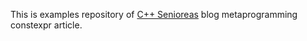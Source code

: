 This is examples repository of [C++ Senioreas](https://cppsenioreas.wordpress.com/) blog metaprogramming constexpr article.
